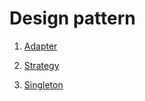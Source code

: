 # Design pattern

1. [Adapter](/adapter/README.md)

2. [Strategy](/strategy/README.md)

3. [Singleton](/singleton/README.md)
